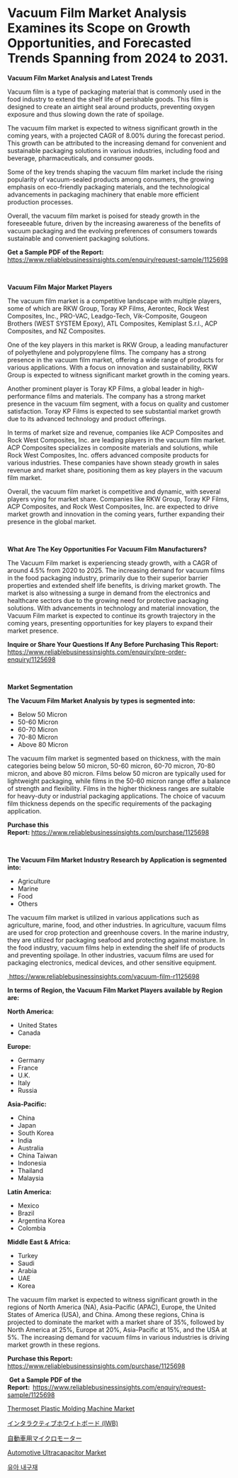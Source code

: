 <p><h1>Vacuum Film Market Analysis Examines its Scope on Growth Opportunities, and Forecasted Trends Spanning from 2024 to 2031.</h1></p><p><strong>Vacuum Film Market Analysis and Latest Trends</strong></p>
<p><p>Vacuum film is a type of packaging material that is commonly used in the food industry to extend the shelf life of perishable goods. This film is designed to create an airtight seal around products, preventing oxygen exposure and thus slowing down the rate of spoilage.</p><p>The vacuum film market is expected to witness significant growth in the coming years, with a projected CAGR of 8.00% during the forecast period. This growth can be attributed to the increasing demand for convenient and sustainable packaging solutions in various industries, including food and beverage, pharmaceuticals, and consumer goods.</p><p>Some of the key trends shaping the vacuum film market include the rising popularity of vacuum-sealed products among consumers, the growing emphasis on eco-friendly packaging materials, and the technological advancements in packaging machinery that enable more efficient production processes.</p><p>Overall, the vacuum film market is poised for steady growth in the foreseeable future, driven by the increasing awareness of the benefits of vacuum packaging and the evolving preferences of consumers towards sustainable and convenient packaging solutions.</p></p>
<p><strong>Get a Sample PDF of the Report:&nbsp;</strong> <a href="https://www.reliablebusinessinsights.com/enquiry/request-sample/1125698">https://www.reliablebusinessinsights.com/enquiry/request-sample/1125698</a></p>
<p>&nbsp;</p>
<p><strong>Vacuum Film Major Market Players</strong></p>
<p><p>The vacuum film market is a competitive landscape with multiple players, some of which are RKW Group, Toray KP Films, Aerontec, Rock West Composites, Inc., PRO-VAC, Leadgo-Tech, Vik-Composite, Gougeon Brothers (WEST SYSTEM Epoxy), ATL Composites, Kemiplast S.r.l., ACP Composites, and NZ Composites.</p><p>One of the key players in this market is RKW Group, a leading manufacturer of polyethylene and polypropylene films. The company has a strong presence in the vacuum film market, offering a wide range of products for various applications. With a focus on innovation and sustainability, RKW Group is expected to witness significant market growth in the coming years.</p><p>Another prominent player is Toray KP Films, a global leader in high-performance films and materials. The company has a strong market presence in the vacuum film segment, with a focus on quality and customer satisfaction. Toray KP Films is expected to see substantial market growth due to its advanced technology and product offerings.</p><p>In terms of market size and revenue, companies like ACP Composites and Rock West Composites, Inc. are leading players in the vacuum film market. ACP Composites specializes in composite materials and solutions, while Rock West Composites, Inc. offers advanced composite products for various industries. These companies have shown steady growth in sales revenue and market share, positioning them as key players in the vacuum film market.</p><p>Overall, the vacuum film market is competitive and dynamic, with several players vying for market share. Companies like RKW Group, Toray KP Films, ACP Composites, and Rock West Composites, Inc. are expected to drive market growth and innovation in the coming years, further expanding their presence in the global market.</p></p>
<p>&nbsp;</p>
<p><strong>What Are The Key Opportunities For Vacuum Film Manufacturers?</strong></p>
<p><p>The Vacuum Film market is experiencing steady growth, with a CAGR of around 4.5% from 2020 to 2025. The increasing demand for vacuum films in the food packaging industry, primarily due to their superior barrier properties and extended shelf life benefits, is driving market growth. The market is also witnessing a surge in demand from the electronics and healthcare sectors due to the growing need for protective packaging solutions. With advancements in technology and material innovation, the Vacuum Film market is expected to continue its growth trajectory in the coming years, presenting opportunities for key players to expand their market presence.</p></p>
<p><strong>Inquire or Share Your Questions If Any Before Purchasing This Report:</strong> <a href="https://www.reliablebusinessinsights.com/enquiry/pre-order-enquiry/1125698">https://www.reliablebusinessinsights.com/enquiry/pre-order-enquiry/1125698</a></p>
<p>&nbsp;</p>
<p><strong>Market Segmentation</strong></p>
<p><strong>The Vacuum Film Market Analysis by types is segmented into:</strong></p>
<p><ul><li>Below 50 Micron</li><li>50-60 Micron</li><li>60-70 Micron</li><li>70-80 Micron</li><li>Above 80 Micron</li></ul></p>
<p><p>The vacuum film market is segmented based on thickness, with the main categories being below 50 micron, 50-60 micron, 60-70 micron, 70-80 micron, and above 80 micron. Films below 50 micron are typically used for lightweight packaging, while films in the 50-60 micron range offer a balance of strength and flexibility. Films in the higher thickness ranges are suitable for heavy-duty or industrial packaging applications. The choice of vacuum film thickness depends on the specific requirements of the packaging application.</p></p>
<p><strong>Purchase this Report:&nbsp;</strong><a href="https://www.reliablebusinessinsights.com/purchase/1125698">https://www.reliablebusinessinsights.com/purchase/1125698</a></p>
<p>&nbsp;</p>
<p><strong>The Vacuum Film Market Industry Research by Application is segmented into:</strong></p>
<p><ul><li>Agriculture</li><li>Marine</li><li>Food</li><li>Others</li></ul></p>
<p><p>The vacuum film market is utilized in various applications such as agriculture, marine, food, and other industries. In agriculture, vacuum films are used for crop protection and greenhouse covers. In the marine industry, they are utilized for packaging seafood and protecting against moisture. In the food industry, vacuum films help in extending the shelf life of products and preventing spoilage. In other industries, vacuum films are used for packaging electronics, medical devices, and other sensitive equipment.</p></p>
<p><a href="https://www.reliablebusinessinsights.com/vacuum-film-r1125698">&nbsp;https://www.reliablebusinessinsights.com/vacuum-film-r1125698</a></p>
<p><strong>In terms of Region, the Vacuum Film Market Players available by Region are:</strong></p>
<p>
    <p> <strong> North America: </strong>
        <ul>
            <li>United States</li>
            <li>Canada</li>
        </ul>
        </p> 
    <p> <strong> Europe: </strong>
        <ul>
            <li>Germany</li>
            <li>France</li>
            <li>U.K.</li>
            <li>Italy</li>
            <li>Russia</li>
        </ul>
        </p> 
    <p> <strong> Asia-Pacific: </strong>
        <ul>
            <li>China</li>
            <li>Japan</li>
            <li>South Korea</li>
            <li>India</li>
            <li>Australia</li>
            <li>China Taiwan</li>
            <li>Indonesia</li>
            <li>Thailand</li>
            <li>Malaysia</li>
        </ul>
        </p> 
    <p> <strong> Latin America: </strong>
        <ul>
            <li>Mexico</li>
            <li>Brazil</li>
            <li>Argentina Korea</li>
            <li>Colombia</li>
        </ul>
        </p> 
    <p> <strong> Middle East & Africa: </strong>
        <ul>
            <li>Turkey</li>
            <li>Saudi</li>
            <li>Arabia</li>
            <li>UAE</li>
            <li>Korea</li>
        </ul>
    </p>
    </p>
<p><p>The vacuum film market is expected to witness significant growth in the regions of North America (NA), Asia-Pacific (APAC), Europe, the United States of America (USA), and China. Among these regions, China is projected to dominate the market with a market share of 35%, followed by North America at 25%, Europe at 20%, Asia-Pacific at 15%, and the USA at 5%. The increasing demand for vacuum films in various industries is driving market growth in these regions.</p></p>
<p><strong>Purchase this Report: </strong><a href="https://www.reliablebusinessinsights.com/purchase/1125698">https://www.reliablebusinessinsights.com/purchase/1125698</a></p>
<p>&nbsp;<strong>Get a Sample PDF of the Report:&nbsp;&nbsp;</strong><a href="https://www.reliablebusinessinsights.com/enquiry/request-sample/1125698">https://www.reliablebusinessinsights.com/enquiry/request-sample/1125698</a></p>
<p><strong></strong></p>
<p><p><a href="https://github.com/RoccoManning/Market-Research-Report-List-5/blob/main/thermoset-plastic-molding-machine-market.md">Thermoset Plastic Molding Machine Market</a></p><p><a href="https://github.com/JessKilback/Market-Research-Report-List-1/blob/main/6434119128620.md">インタラクティブホワイトボード (IWB)</a></p><p><a href="https://github.com/BoydYundt1/Market-Research-Report-List-1/blob/main/3549252128619.md">自動車用マイクロモーター</a></p><p><a href="https://github.com/caominhtri712020/Market-Research-Report-List-1/blob/main/automotive-ultracapacitor-market.md">Automotive Ultracapacitor Market</a></p><p><a href="https://github.com/vs10l4sfg5c/Market-Research-Report-List-2/blob/main/9363011115964.md">유아 내구재</a></p></p>